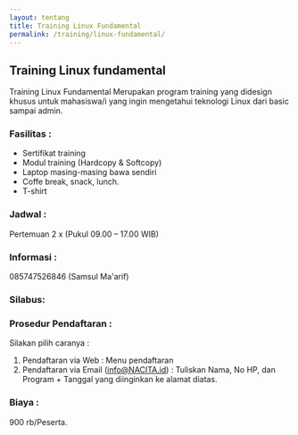 ```yaml
---
layout: tentang
title: Training Linux Fundamental
permalink: /training/linux-fundamental/
---
```


## Training Linux fundamental

Training Linux Fundamental Merupakan program training yang didesign khusus untuk mahasiswa/i yang ingin mengetahui teknologi Linux dari basic sampai admin.


### Fasilitas :
- Sertifikat training
- Modul training (Hardcopy & Softcopy)
- Laptop masing-masing bawa sendiri
- Coffe break, snack, lunch.
- T-shirt

### Jadwal :
Pertemuan 2 x (Pukul 09.00 – 17.00 WIB)

### Informasi :
085747526846 (Samsul Ma'arif)

### Silabus:

### Prosedur Pendaftaran :

Silakan pilih caranya :
1. Pendaftaran via Web : Menu pendaftaran
2. Pendaftaran via Email (info@NACITA.id) :
Tuliskan Nama, No HP, dan Program + Tanggal yang diinginkan ke alamat diatas.


### Biaya :
900 rb/Peserta.
